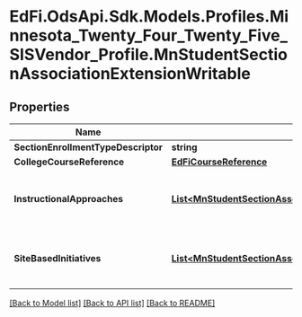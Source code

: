 # EdFi.OdsApi.Sdk.Models.Profiles.Minnesota_Twenty_Four_Twenty_Five_SISVendor_Profile.MnStudentSectionAssociationExtensionWritable

## Properties

Name | Type | Description | Notes
------------ | ------------- | ------------- | -------------
**SectionEnrollmentTypeDescriptor** | **string** | Section enrollment type. | [optional] 
**CollegeCourseReference** | [**EdFiCourseReference**](EdFiCourseReference.md) |  | [optional] 
**InstructionalApproaches** | [**List&lt;MnStudentSectionAssociationInstructionalApproachWritable&gt;**](MnStudentSectionAssociationInstructionalApproachWritable.md) | An unordered collection of studentSectionAssociationInstructionalApproaches. Instructional approach as implemented for the student section association. General purpose but intially implemented for Early Education. | [optional] 
**SiteBasedInitiatives** | [**List&lt;MnStudentSectionAssociationSiteBasedInitiativeWritable&gt;**](MnStudentSectionAssociationSiteBasedInitiativeWritable.md) | An unordered collection of studentSectionAssociationSiteBasedInitiatives. Site-based initiative as implemented for the student section association. General purpose but intially implemented for Early Education. | [optional] 

[[Back to Model list]](../README.md#documentation-for-models) [[Back to API list]](../README.md#documentation-for-api-endpoints) [[Back to README]](../README.md)

